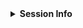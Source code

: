 <!-- If this issue relates to usage of the package, whether a question, bug or similar, along with your query, please paste your devtools::session_info() or sessionInfo() into the code block below. If not, delete all this and proceed :) Make sure not to share any secrets. -->

<details> <summary><strong>Session Info</strong></summary>

```r

```
</details>
